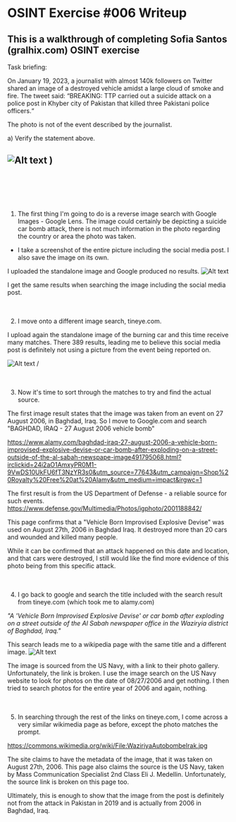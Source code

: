 # OSINT Exercise #006 Writeup

## This is a walkthrough of completing Sofia Santos (gralhix.com) OSINT exercise

Task briefing:

On January 19, 2023, a journalist with almost 140k followers on Twitter shared an image of a destroyed vehicle amidst a large cloud of smoke and fire. The tweet said: “BREAKING: TTP carried out a suicide attack on a police post in Khyber city of Pakistan that killed three Pakistani police officers.“

The photo is not of the event described by the journalist.

a) Verify the statement above.

![Alt text](https://github.com/evilpistachio/evilpistachio.github.io/assets/57333714/d5151249-e872-495e-9910-ab4931f130d1)
)
--
<br>
<br>
<br>
<br>


1. The first thing I'm going to do is a reverse image search with Google Images - Google Lens. The image could certainly be depicting a suicide car bomb attack, there is not much information in the photo regarding the country or area the photo was taken.

- I take a screenshot of the entire picture including the social media post. I also save the image on its own. 

I uploaded the standalone image and Google produced no results. 
![Alt text](image-1.png)

I get the same results when searching the image including the social media post. 
<br>
<br>
<br>

2. I move onto a different image search, tineye.com. 

I upload again the standalone image of the burning car and this time receive many matches. There 389 results, leading me to believe this social media post is definitely not using a picture from the event being reported on. 

![Alt text](https://github.com/evilpistachio/evilpistachio.github.io/assets/57333714/de7f44b7-2988-4b8b-8d61-be9000c4f7bf)
/
<br>
<br>
<br>

3. Now it's time to sort through the matches to try and find the actual source. 

The first image result states that the image was taken from an event on 27 August 2006, in Baghdad, Iraq. So I move to Google.com and search "BAGHDAD, IRAQ - 27 August 2006 vehicle bomb" 

https://www.alamy.com/baghdad-iraq-27-august-2006-a-vehicle-born-improvised-explosive-devise-or-car-bomb-after-exploding-on-a-street-outside-of-the-al-sabah-newspape-image491795068.html?irclickid=24i2aO1AmxyPR0M1-9VwDS10UkFU6fT3NzYR3s0&utm_source=77643&utm_campaign=Shop%20Royalty%20Free%20at%20Alamy&utm_medium=impact&irgwc=1

The first result is from the US Department of Defense - a reliable source for such events. 
https://www.defense.gov/Multimedia/Photos/igphoto/2001188842/

This page confirms that a "Vehicle Born Improvised Explosive Devise" was used on August 27th, 2006 in Baghdad Iraq. It destroyed more than 20 cars and wounded and killed many people. 

While it can be confirmed that an attack happened on this date and location, and that cars were destroyed, I still would like the find more evidence of this photo being from this specific attack.
<br>
<br>
<br>

4. I go back to google and search the title included with the search result from tineye.com (which took me to alamy.com)

*"A 'Vehicle Born Improvised Explosive Devise' or car bomb after exploding on a street outside of the Al Sabah newspaper office in the Waziryia district of Baghdad, Iraq."*

This search leads me to a wikipedia page with the same title and a different image. 
![Alt text](https://github.com/evilpistachio/evilpistachio.github.io/assets/57333714/21e0caff-3fe0-4331-a87c-05dcaa465874)


The image is sourced from the US Navy, with a link to their photo gallery. Unfortunately, the link is broken. I use the image search on the US Navy website to look for photos on the date of 08/27/2006 and get nothing. I then tried to search photos for the entire year of 2006 and again, nothing. 
<br>
<br>
<br>

5. In searching through the rest of the links on tineye.com, I come across a very similar wikimedia page as before, except the photo matches the prompt. 

https://commons.wikimedia.org/wiki/File:WaziriyaAutobombeIrak.jpg

The site claims to have the metadata of the image, that it was taken on August 27th, 2006. This page also claims the source is the US Navy, taken by Mass Communication Specialist 2nd Class Eli J. Medellin. Unfortunately, the source link is broken on this page too. 

Ultimately, this is enough to show that the image from the post is definitely not from the attack in Pakistan in 2019 and is actually from 2006 in Baghdad, Iraq. 
